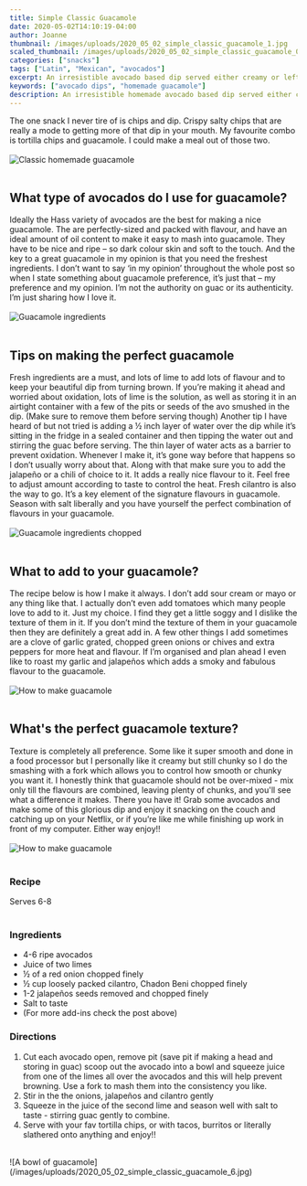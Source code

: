 ```yaml
---
title: Simple Classic Guacamole
date: 2020-05-02T14:10:19-04:00
author: Joanne
thumbnail: /images/uploads/2020_05_02_simple_classic_guacamole_1.jpg
scaled_thumbnail: /images/uploads/2020_05_02_simple_classic_guacamole_0.jpg
categories: ["snacks"]
tags: ["Latin", "Mexican", "avocados"]
excerpt: An irresistible avocado based dip served either creamy or left chunky with chips, crackers, or crudities
keywords: ["avocado dips", "homemade guacamole"]
description: An irresistible homemade avocado based dip served either creamy or left chunky with chips, crackers, or crudities> Make a perfect, simple homemade guacamole every time.
---
```


The one snack I never tire of is chips and dip. Crispy salty chips that are really a mode to getting more of that dip in your mouth. My favourite combo is tortilla chips and guacamole. I could make a meal out of those two. 
</br>
</br>
![Classic homemade guacamole](/images/uploads/2020_05_02_simple_classic_guacamole_2.jpg)
</br>
</br>

## What type of avocados do I use for guacamole? 
Ideally the Hass variety of avocados are the best for making a nice guacamole. The are perfectly-sized and packed with flavour, and have an ideal amount of oil content to make it easy to mash into guacamole. They have to be nice and ripe – so dark colour skin and soft to the touch. And the key to a great guacamole in my opinion is that you need the freshest ingredients. I don’t want to say ‘in my opinion’ throughout the whole post so when I state something about guacamole preference, it’s just that – my preference and my opinion. I’m not the authority on guac or its authenticity. I’m just sharing how I love it. 
</br>
</br>
![Guacamole ingredients](/images/uploads/2020_05_02_simple_classic_guacamole_3.jpg)
</br>
</br>

## Tips on making the perfect guacamole
Fresh ingredients are a must, and lots of lime to add lots of flavour and to keep your beautiful dip from turning brown. If you’re making it ahead and worried about oxidation, lots of lime is the solution, as well as storing it in an airtight container with a few of the pits or seeds of the avo smushed in the dip. (Make sure to remove them before serving though) Another tip I have heard of but not tried is adding a ½ inch layer of water over the dip while it’s sitting in the fridge in a sealed container and then tipping the water out and stirring the guac before serving. The thin layer of water acts as a barrier to prevent oxidation. Whenever I make it, it’s gone way before that happens so I don’t usually worry about that. Along with that make sure you to add the  jalapeño or a chili of choice to it. It adds a really nice flavour to it. Feel free to adjust amount according to taste to control the heat. Fresh cilantro is also the way to go. It’s a key element of the signature flavours in guacamole. Season with salt liberally and you have yourself the perfect combination of flavours in your guacamole. 
</br>
</br>
![Guacamole ingredients chopped](/images/uploads/2020_05_02_simple_classic_guacamole_4.jpg)
</br>
</br>

## What to add to your guacamole?
The recipe below is how I make it always. I don’t add sour cream or mayo or any thing like that. I actually don’t even add tomatoes which many people love to add to it. Just my choice. I find they get a little soggy and I dislike the texture of them in it. If you don’t mind the texture of them in your guacamole then they are definitely a great add in. A few other things I add sometimes are a clove of garlic grated, chopped green onions or chives and extra peppers for more heat and flavour. If I’m organised and plan ahead I even like to roast my garlic and jalapeños which adds a smoky and fabulous flavour to the guacamole. 
</br>
</br>
![How to make guacamole](/images/uploads/2020_05_02_simple_classic_guacamole_5.jpg)
</br>
</br>

## What's the perfect guacamole texture?
Texture is completely all preference. Some like it super smooth and done in a food processor but I personally like it creamy but still chunky so I do the smashing with a fork which allows you to control how smooth or chunky you want it. I honestly think that guacamole should not be over-mixed - mix only till the flavours are combined, leaving plenty of chunks, and you'll see what a difference it makes. There you have it! Grab some avocados and make some of this glorious dip and enjoy it snacking on the couch and catching up on your Netflix, or if you’re like me while finishing up work in front of my computer. Either way enjoy!! 
</br>
</br>
![How to make guacamole](/images/uploads/2020_05_02_simple_classic_guacamole_7.jpg)
</br>
</br>

### Recipe
Serves 6-8
</br>
</br>

### Ingredients

* <span itemprop="ingredients">4-6 ripe avocados </span>
* <span itemprop="ingredients">Juice of two limes</span>
* <span itemprop="ingredients">½ of a red onion chopped finely</span>
* <span itemprop="ingredients">½ cup loosely packed cilantro, Chadon Beni chopped finely</span>
* <span itemprop="ingredients">1-2 jalapeños seeds removed and chopped finely</span>
* <span itemprop="ingredients">Salt to taste</span>
* <span itemprop="ingredients">(For more add-ins check the post above) </span>

### Directions

1. Cut each avocado open, remove pit (save pit if making a head and storing in guac) scoop out the avocado into a bowl and squeeze juice from one of the limes all over the avocados and this will help prevent browning. Use a fork to mash them into the consistency you like.
2. Stir in the the onions, jalapeños and cilantro gently 
3. Squeeze in the juice of the second lime and season well with salt to taste - stirring guac gently to combine.
4. Serve with your fav tortilla chips, or with tacos, burritos or literally slathered onto anything and enjoy!!

</br>
![A bowl of guacamole](/images/uploads/2020_05_02_simple_classic_guacamole_6.jpg)
